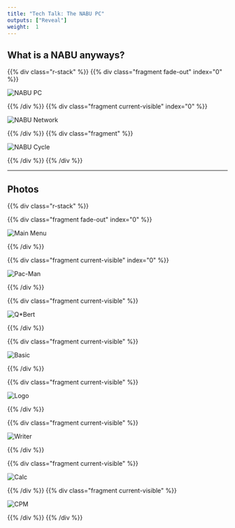 ```yaml
---
title: "Tech Talk: The NABU PC"
outputs: ["Reveal"]
weight:  1
---
```



## What is a NABU anyways?

{{% div class="r-stack" %}}
{{% div class="fragment fade-out" index="0" %}}

![NABU PC](/nabu.jpg 'NABU PC')

{{% /div %}}
{{% div class="fragment current-visible" index="0" %}}

![NABU Network](/nabu_network.jpg 'NABU Network')

{{% /div %}}
{{% div class="fragment" %}}

![NABU Cycle](/nabu_cycle.png 'NABU Cycle')

{{% /div %}}
{{% /div %}}

---

## Photos

{{% div class="r-stack" %}}

{{% div class="fragment fade-out" index="0" %}}

![Main Menu](/nabu_screencaps/nabu_menu.png 'Main Menu')

{{% /div %}}

{{% div class="fragment current-visible" index="0" %}}

![Pac-Man](/nabu_screencaps/nabu_pacman.png 'Pacman')

{{% /div %}}

{{% div class="fragment current-visible" %}}

![Q*Bert](/nabu_screencaps/nabu_qbert.png 'Q*Bert')

{{% /div %}}

{{% div class="fragment current-visible" %}}

![Basic](/nabu_screencaps/nabu_basic.png 'Basic')

{{% /div %}}

{{% div class="fragment current-visible" %}}

![Logo](/nabu_screencaps/nabu_logo.png 'Logo')

{{% /div %}}

{{% div class="fragment current-visible" %}}

![Writer](/nabu_screencaps/nabu_writer.png 'Writer')

{{% /div %}}

{{% div class="fragment current-visible" %}}

![Calc](/nabu_screencaps/nabu_calc.png 'Calc')

{{% /div %}}
{{% div class="fragment current-visible" %}}

![CPM](/nabu_screencaps/nabu_cpm.png 'CPM')

{{% /div %}}
{{% /div %}}
